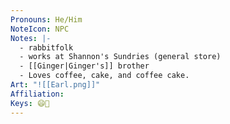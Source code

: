 ```yaml
---
Pronouns: He/Him
NoteIcon: NPC
Notes: |-
  - rabbitfolk
  - works at Shannon's Sundries (general store)
  - [[Ginger|Ginger's]] brother
  - Loves coffee, cake, and coffee cake.
Art: "![[Earl.png]]"
Affiliation: 
Keys: 😄🤝
---
```

